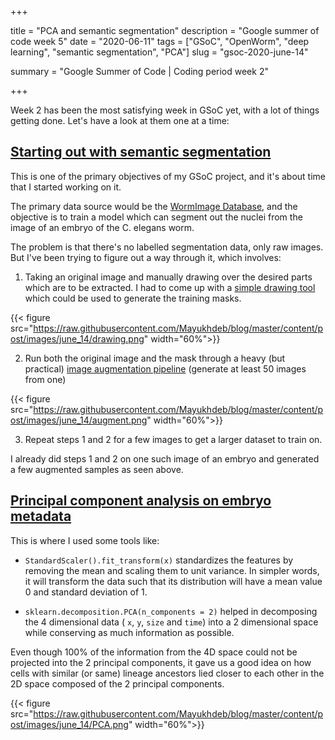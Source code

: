 +++


title = "PCA and semantic segmentation"
description = "Google summer of code week 5"
date = "2020-06-11"
tags = ["GSoC", "OpenWorm", "deep learning", "semantic segmentation", "PCA"]
slug = "gsoc-2020-june-14"

summary = "Google Summer of Code | Coding period week 2"


+++

Week 2 has been the most satisfying week in GSoC yet, with a lot of things getting done. Let's have a look at them one at a time:


## [Starting out with semantic segmentation](https://nbviewer.jupyter.org/github/devoworm/GSoC-2020/tree/master/Pre-trained%20Models%20%28DevLearning%29/notebooks/embryo_segmentation/)

This is one of the primary objectives of my GSoC project, and it's about time that I started working on it. 

The primary data source would be the [WormImage Database](https://www.wormimage.org/), and the objective is to train a model which can segment out the nuclei from the  image of an embryo of the C. elegans worm. 

The problem is that there's no labelled segmentation data, only raw images. But I've been trying to figure out a way through it, which involves:

1. Taking an original image and manually drawing over the desired parts which are to be extracted. I had to come up with a [simple drawing tool](https://nbviewer.jupyter.org/github/devoworm/GSoC-2020/blob/master/Pre-trained%20Models%20(DevLearning)/notebooks/embryo_segmentation/drawing_tool_for_manual_labelling.ipynb) which could be used to generate the training masks. 

{{< figure src="https://raw.githubusercontent.com/Mayukhdeb/blog/master/content/post/images/june_14/drawing.png" width="60%">}}

2. Run both the original image and the mask through a heavy (but practical) [image augmentation pipeline](https://nbviewer.jupyter.org/github/devoworm/GSoC-2020/blob/master/Pre-trained%20Models%20%28DevLearning%29/notebooks/embryo_segmentation/augmentation_prototyping.ipynb) (generate at least 50 images from one)

{{< figure src="https://raw.githubusercontent.com/Mayukhdeb/blog/master/content/post/images/june_14/augment.png" width="60%">}}


3. Repeat steps 1 and 2 for a few images to get a larger dataset to train on.

I already did steps 1 and 2 on one such image of an embryo and generated a few augmented samples as seen above.

## [Principal component analysis on embryo metadata](https://nbviewer.jupyter.org/github/devoworm/GSoC-2020/blob/master/Pre-trained%20Models%20%28DevLearning%29/notebooks/embryo_analysis/principal_component_analysis.ipynb)

This is where I used some tools like:

* `StandardScaler().fit_transform(x)` standardizes the features by removing the mean and scaling them to unit variance. In simpler words, it will transform the data such that its distribution will have a mean value 0 and standard deviation of 1.

* `sklearn.decomposition.PCA(n_components = 2)` helped in decomposing the 4 dimensional data ( `x`, `y`, `size` and `time`) into a 2 dimensional space while conserving as much information as possible. 

Even though 100% of the information from the 4D space could not be projected into the 2 principal components, it gave us a good idea on how cells with similar (or same) lineage ancestors lied closer to each other in the 2D space composed of the 2 principal components. 

{{< figure src="https://raw.githubusercontent.com/Mayukhdeb/blog/master/content/post/images/june_14/PCA.png" width="60%">}}

